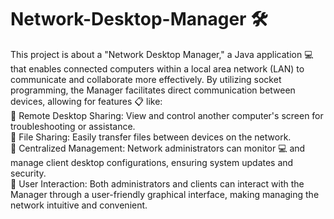 # Network-Desktop-Manager 🛠️

This project is about a "Network Desktop Manager," a Java application 💻 that enables connected computers within a local area network (LAN) to communicate and collaborate more effectively. By utilizing socket programming, the Manager facilitates direct communication between devices, allowing for features 📋 like:<br>
    🎯	Remote Desktop Sharing: View and control another computer's screen for troubleshooting or assistance.<br>
    🎯	File Sharing: Easily transfer files between devices on the network.<br>
    🎯 Centralized Management: Network administrators can monitor 💻 and manage client desktop configurations, ensuring system updates and security. <br>
    🎯	User Interaction: Both administrators and clients can interact with the Manager through a user-friendly graphical interface, making managing the network intuitive and convenient.<br>
